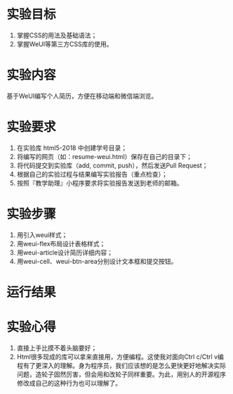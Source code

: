# 实验目标   
1. 掌握CSS的用法及基础语法；  
2. 掌握WeUI等第三方CSS库的使用。   
   
# 实验内容   
基于WeUI编写个人简历，方便在移动端和微信端浏览。   
   
# 实验要求  
1. 在实验库 html5-2018 中创建学号目录；  
2. 将编写的网页（如：resume-weui.html）保存在自己的目录下；  
3. 将代码提交到实验库（add, commit, push），然后发送Pull Request；   
4. 根据自己的实验过程与结果编写实验报告（重点检查）；   
5. 按照『教学助理』小程序要求将实验报告发送到老师的邮箱。   
   
# 实验步骤  
1. 用<link href="https://cdn.bootcss.com/weui/1.1.3/style/weui.css" rel="stylesheet">引入weui样式；   
2. 用weui-flex布局设计表格样式；  
3. 用weui-article设计简历详细内容；   
4. 用weui-cell、weui-btn-area分别设计文本框和提交按钮。  
   
# 运行结果  
# 实验心得  
1. 直接上手比摸不着头脑要好；  
2. Html很多现成的库可以拿来直接用，方便编程。这使我对面向Ctrl c/Ctrl v编程有了更深入的理解。身为程序员，我们应该想的是怎么更快更好地解决实际问题，造轮子固然厉害，但会用和改轮子同样重要。为此，用别人的开源程序修改成自己的这种行为也可以理解了。   
